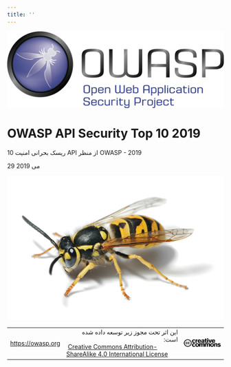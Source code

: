 ```yaml
---
title: ''
---
```


![OWASP LOGO](images/owasp-logo.png)

# OWASP API Security Top 10 2019

10 ریسک بحرانی امنیت API از منظر OWASP - 2019

29 می 2019

![WASP Logo URL TBA](images/front-wasp.png)

| | | |
| - | - | - |
| https://owasp.org | <div dir="rtl" align='right'> این اثر تحت مجوز زیر توسعه داده شده است: </div> [Creative Commons Attribution-ShareAlike 4.0 International License][1] | ![Creative Commons License Logo](images/front-cc.png) |

[1]: https://creativecommons.org/licenses/by-sa/4.0/
